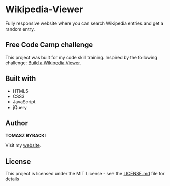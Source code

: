 # Wikipedia-Viewer

Fully responsive website where you can search Wikipedia entries and get a random entry.

## Free Code Camp challenge

This project was built for my code skill training. Inspired by the following challenge: [Build a Wikipedia Viewer](https://www.freecodecamp.org/challenges/build-a-wikipedia-viewer).

## Built with

* HTML5
* CSS3
* JavaScript
* jQuery

## Author

__TOMASZ RYBACKI__

Visit my [website](http://tomasz-rybacki.pl).

## License

This project is licensed under the MIT License - see the [LICENSE.md](LICENSE.md) file for details
